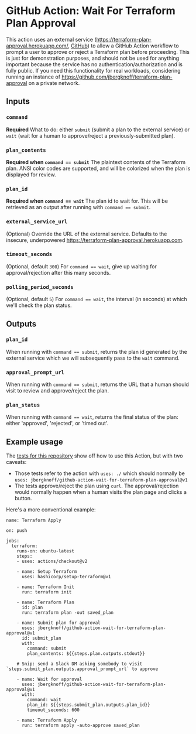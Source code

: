 # GitHub Action: Wait For Terraform Plan Approval

This action uses an external service (https://terraform-plan-approval.herokuapp.com/, [GitHub](https://github.com/jbergknoff/terraform-plan-approval)) to allow a GitHub Action workflow to prompt a user to approve or reject a Terraform plan before proceeding. This is just for demonstration purposes, and should not be used for anything important because the service has no authentication/authorization and is fully public. If you need this functionality for real workloads, considering running an instance of https://github.com/jbergknoff/terraform-plan-approval on a private network.

## Inputs

### `command`

**Required** What to do: either `submit` (submit a plan to the external service) or `wait` (wait for a human to approve/reject a previously-submitted plan).

### `plan_contents`

**Required when `command == submit`** The plaintext contents of the Terraform plan. ANSI color codes are supported, and will be colorized when the plan is displayed for review.

### `plan_id`

**Required when `command == wait`** The plan id to wait for. This will be retrieved as an output after running with `command == submit`.

### `external_service_url`

(Optional) Override the URL of the external service. Defaults to the insecure, underpowered https://terraform-plan-approval.herokuapp.com.

### `timeout_seconds`

(Optional, default `300`) For `command == wait`, give up waiting for approval/rejection after this many seconds.

### `polling_period_seconds`

(Optional, default `5`) For `command == wait`, the interval (in seconds) at which we'll check the plan status.

## Outputs

### `plan_id`

When running with `command == submit`, returns the plan id generated by the external service which we will subsequently pass to the `wait` command.

### `approval_prompt_url`

When running with `command == submit`, returns the URL that a human should visit to review and approve/reject the plan.

### `plan_status`

When running with `command == wait`, returns the final status of the plan: either 'approved', 'rejected', or 'timed out'.

## Example usage

The [tests for this repository](/.github/workflows/test.yaml) show off how to use this Action, but with two caveats:

* Those tests refer to the action with `uses: ./` which should normally be `uses: jbergknoff/github-action-wait-for-terraform-plan-approval@v1`
* The tests approve/reject the plan using `curl`. The approval/rejection would normally happen when a human visits the plan page and clicks a button.

Here's a more conventional example:

```
name: Terraform Apply

on: push

jobs:
  terraform:
    runs-on: ubuntu-latest
    steps:
    - uses: actions/checkout@v2

    - name: Setup Terraform
      uses: hashicorp/setup-terraform@v1

    - name: Terraform Init
      run: terraform init

    - name: Terraform Plan
      id: plan
      run: terraform plan -out saved_plan

    - name: Submit plan for approval
      uses: jbergknoff/github-action-wait-for-terraform-plan-approval@v1
      id: submit_plan
      with:
        command: submit
        plan_contents: ${{steps.plan.outputs.stdout}}

    # Snip: send a Slack DM asking somebody to visit `steps.submit_plan.outputs.approval_prompt_url` to approve

    - name: Wait for approval
      uses: jbergknoff/github-action-wait-for-terraform-plan-approval@v1
      with:
        command: wait
        plan_id: ${{steps.submit_plan.outputs.plan_id}}
        timeout_seconds: 600

    - name: Terraform Apply
      run: terraform apply -auto-approve saved_plan
```

